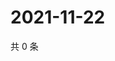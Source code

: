 # 2021-11-22

共 0 条

<!-- BEGIN WEIBO -->
<!-- 最后更新时间 Mon Nov 22 2021 07:08:44 GMT+0800 (China Standard Time) -->

<!-- END WEIBO -->
